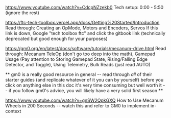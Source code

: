 https://www.youtube.com/watch?v=CdcpNZzekb0
Tech setup: 0:00 - 5:50 (ignore the rest)

https://ftc-tech-toolbox.vercel.app/docs/Getting%20Started/Introduction
Read through: Creating an OpMode, Motors and Encoders, Servos
If this link is down, Google "tech toolbox ftc" and click the gitbook link (technically deprecated but good enough for your purposes)

https://gm0.org/en/latest/docs/software/tutorials/mecanum-drive.html
Read through: Mecanum TeleOp (don't go too deep into the math), Gamepad Usage (Pay attention to Storing Gamepad State, Rising/Falling Edge Detector, and Toggle), Using Telemetry, Bulk Reads (just read AUTO)

**
gm0 is a really good resource in general -- read through _all_ of their starter guides (and replicate whatever of it you can by yourself) before you click on anything else in this doc
it's very time consuming but well worth it -- if you follow gm0's advice, you will likely have a very solid first season
**

https://www.youtube.com/watch?v=gnSW2QpkGXQ
How to Use Mecanum Wheels in 200 Seconds -- watch this and refer to GM0 to implement in-context
